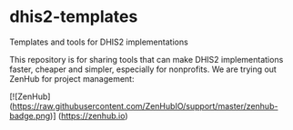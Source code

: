 # dhis2-templates
Templates and tools for DHIS2 implementations 

This repository is for sharing tools that can make DHIS2 implementations faster, cheaper and simpler, especially for nonprofits. 
We are trying out ZenHub for project management: 

[![ZenHub] (https://raw.githubusercontent.com/ZenHubIO/support/master/zenhub-badge.png)] (https://zenhub.io)
